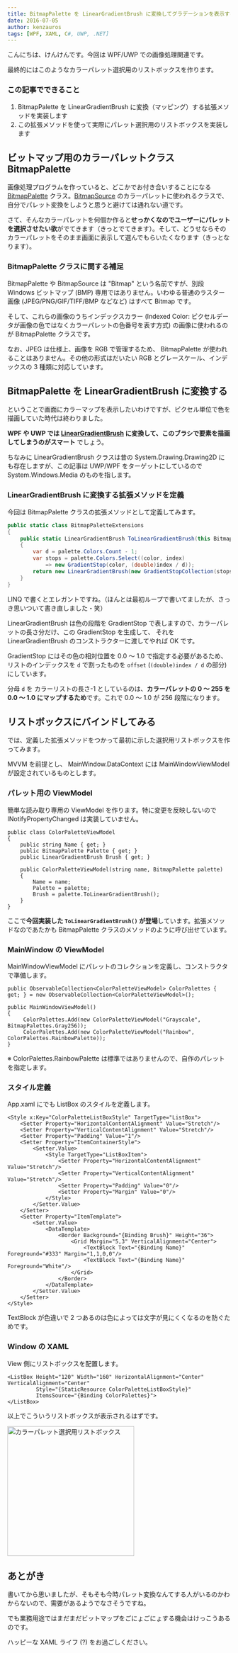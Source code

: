 ```yaml
---
title: BitmapPalette を LinearGradientBrush に変換してグラデーションを表示する
date: 2016-07-05
author: kenzauros
tags: [WPF, XAML, C#, UWP, .NET]
---
```


こんにちは、けんけんです。今回は WPF/UWP での画像処理関連です。

最終的にはこのようなカラーパレット選択用のリストボックスを作ります。

### この記事でできること

1. BitmapPalette を LinearGradientBrush に変換（マッピング）する拡張メソッドを実装します
2. この拡張メソッドを使って実際にパレット選択用のリストボックスを実装します

## ビットマップ用のカラーパレットクラス BitmapPalette

画像処理プログラムを作っていると、どこかでお付き合いすることになる [BitmapPalette](https://msdn.microsoft.com/ja-jp/library/system.windows.media.imaging.bitmappalette(v=vs.110).aspx) クラス。[BitmapSource](https://msdn.microsoft.com/ja-jp/library/system.windows.media.imaging.bitmapsource(v=vs.110).aspx) のカラーパレットに使われるクラスで、自分でパレット変換をしようと思うと避けては通れない道です。

さて、そんなカラーパレットを何個か作ると**せっかくなのでユーザーにパレットを選択させたい欲**がでてきます（きっとでてきます）。そして、どうせならそのカラーパレットをそのまま画面に表示して選んでもらいたくなります（きっとなります）。

### BitmapPalette クラスに関する補足

BitmapPalette や BitmapSource は "Bitmap" という名前ですが、別段 Windows ビットマップ (BMP) 専用ではありません。いわゆる普通のラスター画像 (JPEG/PNG/GIF/TIFF/BMP などなど) はすべて Bitmap です。

そして、これらの画像のうちインデックスカラー (Indexed Color: ピクセルデータが画像の色ではなくカラーパレットの色番号を表す方式) の画像に使われるのが BitmapPalette クラスです。

なお、JPEG は仕様上、画像を RGB で管理するため、 BitmapPalette が使われることはありません。その他の形式はだいたい RGB とグレースケール、インデックスの 3 種類に対応しています。

## BitmapPalette を LinearGradientBrush に変換する

ということで画面にカラーマップを表示したいわけですが、ピクセル単位で色を描画していた時代は終わりました。

**WPF や UWP では [LinearGradientBrush](https://msdn.microsoft.com/ja-jp/library/system.windows.media.lineargradientbrush(v=vs.110).aspx) に変換して、このブラシで要素を描画してしまうのがスマート** でしょう。

ちなみに LinearGradientBrush クラスは昔の System.Drawing.Drawing2D にも存在しますが、この記事は UWP/WPF をターゲットにしているので System.Windows.Media のものを指します。

### LinearGradientBrush に変換する拡張メソッドを定義

今回は BitmapPalette クラスの拡張メソッドとして定義してみます。

```csharp
public static class BitmapPaletteExtensions
{
    public static LinearGradientBrush ToLinearGradientBrush(this BitmapPalette palette)
    {
        var d = palette.Colors.Count - 1;
        var stops = palette.Colors.Select((color, index)
            => new GradientStop(color, (double)index / d));
        return new LinearGradientBrush(new GradientStopCollection(stops));
    }
}
```

LINQ で書くとエレガントですね。（ほんとは最初ループで書いてましたが、さっき思いついて書き直しました・笑）

LinearGradientBrush は色の段階を GradientStop で表しますので、カラーパレットの長さ分だけ、この GradientStop を生成して、 それを LinearGradientBrush のコンストラクターに渡してやれば OK です。

GradientStop にはその色の相対位置を 0.0 ～ 1.0 で指定する必要があるため、リストのインデックスを `d` で割ったものを `offset` (`(double)index / d` の部分) にしています。

分母 `d` を カラーリストの長さ-1 としているのは、**カラーパレットの 0 ～ 255 を 0.0 ～ 1.0 にマップするため**です。これで 0.0 ～ 1.0 が 256 段階になります。

## リストボックスにバインドしてみる

では、定義した拡張メソッドをつかって最初に示した選択用リストボックスを作ってみます。

MVVM を前提とし、 MainWindow.DataContext には MainWindowViewModel が設定されているものとします。

### パレット用の ViewModel

簡単な読み取り専用の ViewModel を作ります。特に変更を反映しないので INotifyPropertyChanged は実装していません。

```
public class ColorPaletteViewModel
{
    public string Name { get; }
    public BitmapPalette Palette { get; }
    public LinearGradientBrush Brush { get; }

    public ColorPaletteViewModel(string name, BitmapPalette palette)
    {
        Name = name;
        Palette = palette;
        Brush = palette.ToLinearGradientBrush();
    }
}
```

ここで**今回実装した `ToLinearGradientBrush()` が登場**しています。拡張メソッドなのであたかも BitmapPalette クラスのメソッドのように呼び出せています。

### MainWindow の ViewModel

MainWindowViewModel にパレットのコレクションを定義し、コンストラクタで準備します。

```
public ObservableCollection<ColorPaletteViewModel> ColorPalettes { get; } = new ObservableCollection<ColorPaletteViewModel>();

public MainWindowViewModel()
{
     ColorPalettes.Add(new ColorPaletteViewModel("Grayscale", BitmapPalettes.Gray256));
     ColorPalettes.Add(new ColorPaletteViewModel("Rainbow", ColorPalettes.RainbowPalette));
}
```

※ ColorPalettes.RainbowPalette は標準ではありませんので、自作のパレットを指定します。

### スタイル定義

App.xaml にでも ListBox のスタイルを定義します。

```
<Style x:Key="ColorPaletteListBoxStyle" TargetType="ListBox">
    <Setter Property="HorizontalContentAlignment" Value="Stretch"/>
    <Setter Property="VerticalContentAlignment" Value="Stretch"/>
    <Setter Property="Padding" Value="1"/>
    <Setter Property="ItemContainerStyle">
        <Setter.Value>
            <Style TargetType="ListBoxItem">
                <Setter Property="HorizontalContentAlignment" Value="Stretch"/>
                <Setter Property="VerticalContentAlignment" Value="Stretch"/>
                <Setter Property="Padding" Value="0"/>
                <Setter Property="Margin" Value="0"/>
            </Style>
        </Setter.Value>
    </Setter>
    <Setter Property="ItemTemplate">
        <Setter.Value>
            <DataTemplate>
                <Border Background="{Binding Brush}" Height="36">
                    <Grid Margin="5,3" VerticalAlignment="Center">
                        <TextBlock Text="{Binding Name}" Foreground="#333" Margin="1,1,0,0"/>
                        <TextBlock Text="{Binding Name}" Foreground="White"/>
                    </Grid>
                </Border>
            </DataTemplate>
        </Setter.Value>
    </Setter>
</Style>
```

TextBlock が色違いで 2 つあるのは色によっては文字が見にくくなるのを防ぐためです。

### Window の XAML

View 側にリストボックスを配置します。

```
<ListBox Height="120" Width="160" HorizontalAlignment="Center" VerticalAlignment="Center"
         Style="{StaticResource ColorPaletteListBoxStyle}"
         ItemsSource="{Binding ColorPalettes}">
</ListBox>
```

以上でこういうリストボックスが表示されるはずです。

<a href="images/wpf-bitmap-palette-to-linear-gradient-brush-1.png"><img src="images/wpf-bitmap-palette-to-linear-gradient-brush-1.png" alt="カラーパレット選択用リストボックス" width="286" height="293" class="aligncenter size-full wp-image-1156" /></a>

## あとがき

書いてから思いましたが、そもそも今時パレット変換なんてする人がいるのかわからないので、需要があるようでなさそうですね。

でも業務用途ではまだまだビットマップをごにょごにょする機会はけっこうあるのです。

ハッピーな XAML ライフ (?) をお過ごしください。